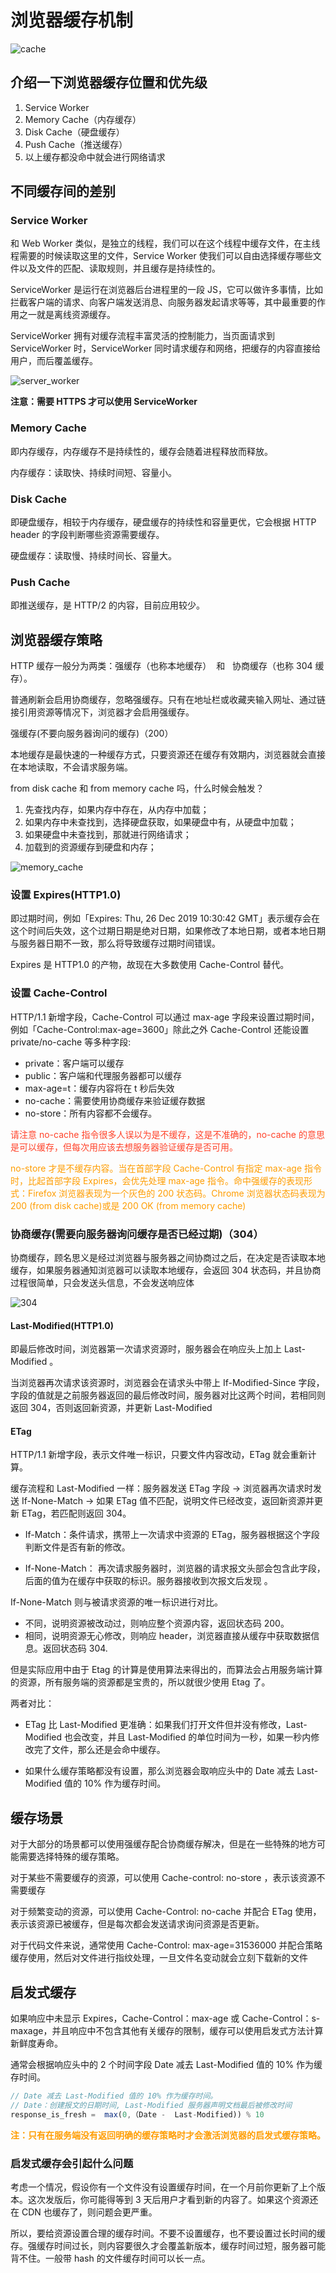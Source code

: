 # 浏览器缓存机制

![cache](images/cache.jpg)

## 介绍一下浏览器缓存位置和优先级

1. Service Worker
2. Memory Cache（内存缓存）
3. Disk Cache（硬盘缓存）
4. Push Cache（推送缓存）
5. 以上缓存都没命中就会进行网络请求

## 不同缓存间的差别

### Service Worker

和 Web Worker 类似，是独立的线程，我们可以在这个线程中缓存文件，在主线程需要的时候读取这里的文件，Service Worker 使我们可以自由选择缓存哪些文件以及文件的匹配、读取规则，并且缓存是持续性的。

ServiceWorker 是运行在浏览器后台进程里的一段 JS，它可以做许多事情，比如拦截客户端的请求、向客户端发送消息、向服务器发起请求等等，其中最重要的作用之一就是离线资源缓存。

ServiceWorker 拥有对缓存流程丰富灵活的控制能力，当页面请求到 ServiceWorker 时，ServiceWorker 同时请求缓存和网络，把缓存的内容直接给用户，而后覆盖缓存。

![server_worker](images/server_worker.png)

**注意：需要 HTTPS 才可以使用 ServiceWorker**

### Memory Cache

即内存缓存，内存缓存不是持续性的，缓存会随着进程释放而释放。

内存缓存：读取快、持续时间短、容量小。

### Disk Cache

即硬盘缓存，相较于内存缓存，硬盘缓存的持续性和容量更优，它会根据 HTTP header 的字段判断哪些资源需要缓存。

硬盘缓存：读取慢、持续时间长、容量大。

### Push Cache

即推送缓存，是 HTTP/2 的内容，目前应用较少。

## 浏览器缓存策略

HTTP 缓存一般分为两类：强缓存（也称本地缓存）  和   协商缓存（也称 304 缓存）。

普通刷新会启用协商缓存，忽略强缓存。只有在地址栏或收藏夹输入网址、通过链接引用资源等情况下，浏览器才会启用强缓存。

强缓存(不要向服务器询问的缓存)（200）

本地缓存是最快速的一种缓存方式，只要资源还在缓存有效期内，浏览器就会直接在本地读取，不会请求服务端。

from disk cache 和 from memory cache 吗，什么时候会触发？

1. 先查找内存，如果内存中存在，从内存中加载；
2. 如果内存中未查找到，选择硬盘获取，如果硬盘中有，从硬盘中加载；
3. 如果硬盘中未查找到，那就进行网络请求；
4. 加载到的资源缓存到硬盘和内存；

![memory_cache](images/memory_cache.png)

### 设置 Expires(HTTP1.0)

即过期时间，例如「Expires: Thu, 26 Dec 2019 10:30:42 GMT」表示缓存会在这个时间后失效，这个过期日期是绝对日期，如果修改了本地日期，或者本地日期与服务器日期不一致，那么将导致缓存过期时间错误。

Expires 是 HTTP1.0 的产物，故现在大多数使用 Cache-Control 替代。

### 设置 Cache-Control

HTTP/1.1 新增字段，Cache-Control 可以通过 max-age 字段来设置过期时间，例如「Cache-Control:max-age=3600」除此之外 Cache-Control 还能设置 private/no-cache 等多种字段:

- private：客户端可以缓存
- public：客户端和代理服务器都可以缓存
- max-age=t：缓存内容将在 t 秒后失效
- no-cache：需要使用协商缓存来验证缓存数据
- no-store：所有内容都不会缓存。

<font color="#FF4229">请注意 no-cache 指令很多人误以为是不缓存，这是不准确的，no-cache 的意思是可以缓存，但每次用应该去想服务器验证缓存是否可用。<br/></font>

<font color="#FF9D00">no-store 才是不缓存内容。当在首部字段 Cache-Control 有指定 max-age 指令时，比起首部字段 Expires，会优先处理 max-age 指令。命中强缓存的表现形式：Firefox 浏览器表现为一个灰色的 200 状态码。Chrome 浏览器状态码表现为 200 (from disk cache)或是 200 OK (from memory cache)</font>

### 协商缓存(需要向服务器询问缓存是否已经过期)（304）

协商缓存，顾名思义是经过浏览器与服务器之间协商过之后，在决定是否读取本地缓存，如果服务器通知浏览器可以读取本地缓存，会返回 304 状态码，并且协商过程很简单，只会发送头信息，不会发送响应体

![304](images/304.png)

#### Last-Modified(HTTP1.0)

即最后修改时间，浏览器第一次请求资源时，服务器会在响应头上加上 Last-Modified 。

当浏览器再次请求该资源时，浏览器会在请求头中带上 If-Modified-Since 字段，字段的值就是之前服务器返回的最后修改时间，服务器对比这两个时间，若相同则返回 304，否则返回新资源，并更新 Last-Modified

#### ETag

HTTP/1.1 新增字段，表示文件唯一标识，只要文件内容改动，ETag 就会重新计算。

缓存流程和 Last-Modified 一样：服务器发送 ETag 字段 -> 浏览器再次请求时发送 If-None-Match -> 如果 ETag 值不匹配，说明文件已经改变，返回新资源并更新 ETag，若匹配则返回 304。

- If-Match：条件请求，携带上一次请求中资源的 ETag，服务器根据这个字段判断文件是否有新的修改。

- If-None-Match： 再次请求服务器时，浏览器的请求报文头部会包含此字段，后面的值为在缓存中获取的标识。服务器接收到次报文后发现 。

If-None-Match 则与被请求资源的唯一标识进行对比。

- 不同，说明资源被改动过，则响应整个资源内容，返回状态码 200。
- 相同，说明资源无心修改，则响应 header，浏览器直接从缓存中获取数据信息。返回状态码 304.

但是实际应用中由于 Etag 的计算是使用算法来得出的，而算法会占用服务端计算的资源，所有服务端的资源都是宝贵的，所以就很少使用 Etag 了。

两者对比：

- ETag 比 Last-Modified 更准确：如果我们打开文件但并没有修改，Last-Modified 也会改变，并且 Last-Modified 的单位时间为一秒，如果一秒内修改完了文件，那么还是会命中缓存。

- 如果什么缓存策略都没有设置，那么浏览器会取响应头中的 Date 减去 Last-Modified 值的 10% 作为缓存时间。

## 缓存场景

对于大部分的场景都可以使用强缓存配合协商缓存解决，但是在一些特殊的地方可能需要选择特殊的缓存策略。

对于某些不需要缓存的资源，可以使用 Cache-control: no-store ，表示该资源不需要缓存

对于频繁变动的资源，可以使用 Cache-Control: no-cache 并配合 ETag 使用，表示该资源已被缓存，但是每次都会发送请求询问资源是否更新。

对于代码文件来说，通常使用 Cache-Control: max-age=31536000 并配合策略缓存使用，然后对文件进行指纹处理，一旦文件名变动就会立刻下载新的文件

## 启发式缓存

如果响应中未显示 Expires，Cache-Control：max-age 或 Cache-Control：s-maxage，并且响应中不包含其他有关缓存的限制，缓存可以使用启发式方法计算新鲜度寿命。

通常会根据响应头中的 2 个时间字段 Date 减去 Last-Modified 值的 10% 作为缓存时间。

```js
// Date 减去 Last-Modified 值的 10% 作为缓存时间。
// Date：创建报文的日期时间, Last-Modified 服务器声明文档最后被修改时间
response_is_fresh =  max(0,（Date -  Last-Modified)) % 10
```

**<font color="FF9D00">注：只有在服务端没有返回明确的缓存策略时才会激活浏览器的启发式缓存策略。</font>**

### 启发式缓存会引起什么问题

考虑一个情况，假设你有一个文件没有设置缓存时间，在一个月前你更新了上个版本。这次发版后，你可能得等到 3 天后用户才看到新的内容了。如果这个资源还在 CDN 也缓存了，则问题会更严重。

所以，要给资源设置合理的缓存时间。不要不设置缓存，也不要设置过长时间的缓存。强缓存时间过长，则内容要很久才会覆盖新版本，缓存时间过短，服务器可能背不住。一般带 hash 的文件缓存时间可以长一点。
